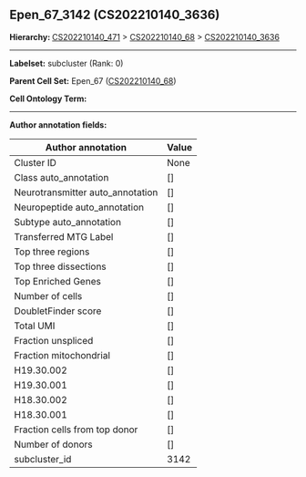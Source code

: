 ## Epen_67_3142 (CS202210140_3636)
<b>Hierarchy: </b>
[CS202210140_471](https://purl.brain-bican.org/taxonomy/CS202210140#CS202210140_471) >
[CS202210140_68](https://purl.brain-bican.org/taxonomy/CS202210140#CS202210140_68) >
[CS202210140_3636](https://purl.brain-bican.org/taxonomy/CS202210140#CS202210140_3636)

---


**Labelset:** subcluster (Rank: 0)

**Parent Cell Set:** Epen_67 ([CS202210140_68](https://purl.brain-bican.org/taxonomy/CS202210140#CS202210140_68))



**Cell Ontology Term:** 

[MARKER GENES.]: #


---

[TRANSFERRED ANNOTATIONS.]: #


[AUTHOR ANNOTATION FIELDS.]: #


**Author annotation fields:**

| Author annotation | Value |
|-------------------|-------|
|Cluster ID|None|
|Class auto_annotation|[]|
|Neurotransmitter auto_annotation|[]|
|Neuropeptide auto_annotation|[]|
|Subtype auto_annotation|[]|
|Transferred MTG Label|[]|
|Top three regions|[]|
|Top three dissections|[]|
|Top Enriched Genes|[]|
|Number of cells|[]|
|DoubletFinder score|[]|
|Total UMI|[]|
|Fraction unspliced|[]|
|Fraction mitochondrial|[]|
|H19.30.002|[]|
|H19.30.001|[]|
|H18.30.002|[]|
|H18.30.001|[]|
|Fraction cells from top donor|[]|
|Number of donors|[]|
|subcluster_id|3142|
